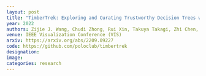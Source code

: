 ```yaml
---
layout: post
title: "TimberTrek: Exploring and Curating Trustworthy Decision Trees with Interactive Visualization"
year: 2022
authors: Zijie J. Wang, Chudi Zhong, Rui Xin, Takuya Takagi, Zhi Chen, Duen Horng Chau, Cynthia Rudin
venue: IEEE Visualization Conference (VIS)
arxiv: https://arxiv.org/abs/2209.09227
code: https://github.com/poloclub/timbertrek
designation: 
image:
categories: research
---
```

